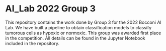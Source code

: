 # AI_Lab 2022 Group 3
This repository contains the work done by Group 3 for the 2022 Bocconi AI Lab. We have built a pipeline to obtain classification models to classify tumorous cells as hypoxic or normoxic.
This group was awarded first place in the competition. All details can be found in the Jupyter Notebook included in the repository.
